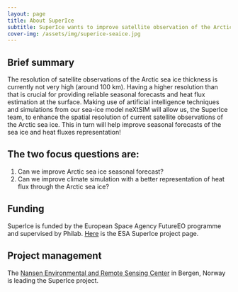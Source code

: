 ```yaml
---
layout: page
title: About SuperIce
subtitle: SuperIce wants to improve satellite observation of the Arctic sea ice thickness through artificial intelligence! 
cover-img: /assets/img/superice-seaice.jpg
---
```



## Brief summary
The resolution of satellite observations of the Arctic sea ice thickness is currently not very high (around 100 km). 
Having a higher resolution than that is crucial for providing reliable seasonal forecasts and heat flux estimation at the surface. 
Making use of artificial intelligence techniques and simulations from our sea-ice model neXtSIM will allow us, the SuperIce team, to enhance the spatial resolution of current satellite observations of the Arctic sea ice. 
This in turn will help improve seasonal forecasts of the sea ice and heat fluxes representation!


## The two focus questions are: 
1. Can we improve Arctic sea ice seasonal forecast?
2. Can we improve climate simulation with a better representation of heat flux through the Arctic sea ice?


## Funding
SuperIce is funded by the European Space Agency FutureEO programme and supervised by Philab. 
[Here](https://eo4society.esa.int/projects/superice/) is the ESA SuperIce project page.


## Project management
The [Nansen Environmental and Remote Sensing Center](https://nersc.no/) in Bergen, Norway is leading the SuperIce project. 
